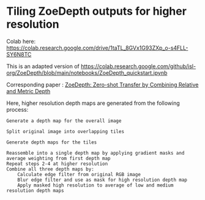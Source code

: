 # Tiling ZoeDepth outputs for higher resolution

Colab here: https://colab.research.google.com/drive/1taTL_8GVx1G93ZXp_o-s4FLL-SY6N8TC

This is an adapted version of https://colab.research.google.com/github/isl-org/ZoeDepth/blob/main/notebooks/ZoeDepth_quickstart.ipynb

Corresponding paper : [ZoeDepth: Zero-shot Transfer by Combining Relative and Metric Depth](https://arxiv.org/abs/2302.12288v1)

Here, higher resolution depth maps are generated from the following process:

    Generate a depth map for the overall image
    
    Split original image into overlapping tiles
    
    Generate depth maps for the tiles
    
    Reassemble into a single depth map by applying gradient masks and average weighting from first depth map    
    Repeat steps 2-4 at higher resolution
    Combine all three depth maps by:
        Calculate edge filter from original RGB image
        Blur edge filter and use as mask for high resolution depth map
        Apply masked high resolution to average of low and medium resolution depth maps
